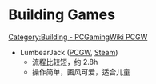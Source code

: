 # Building Games
[Category:Building - PCGamingWiki PCGW](https://www.pcgamingwiki.com/wiki/Category:Building)

- LumbearJack ([PCGW](https://www.pcgamingwiki.com/wiki/LumbearJack), [Steam](https://store.steampowered.com/app/1582290/LumbearJack/))
  - 流程比较短，约 2.8h
  - 操作简单，画风可爱，适合儿童